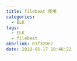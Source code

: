 ```yaml
---
title: filebeat 使用
categories:
  - ELK
tags:
  - ELK
  - filebeat
abbrlink: 63f320e2
date: 2018-05-17 10:46:22
---
```

